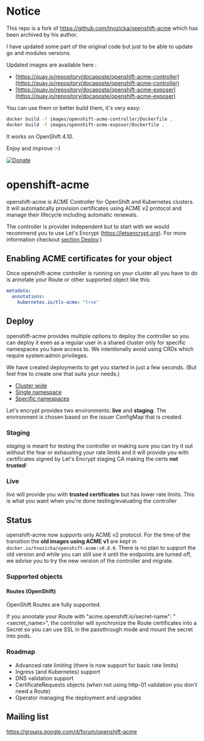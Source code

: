 # Notice
This repo is a fork of https://github.com/tnozicka/openshift-acme which has been archived by his author.

I have updated some part of the original code but just to be able to update go and modules versions.

Updated images are available here :

- [https://quay.io/repository/docaposte/openshift-acme-controller](https://quay.io/repository/docaposte/openshift-acme-controller)
- [https://quay.io/repository/docaposte/openshift-acme-exposer](https://quay.io/repository/docaposte/openshift-acme-exposer)

You can use them or better build them, it's very easy:
```bash
docker build -f images/openshift-acme-controller/Dockerfile .
docker build -f images/openshift-acme-exposer/Dockerfile .
```

It works on OpenShift 4.10.

Enjoy and improve :-)

[![Donate](https://img.shields.io/badge/Donate-PayPal-green.svg)](https://www.paypal.com/cgi-bin/webscr?cmd=_s-xclick&hosted_button_id=KQE4S78YRTEA6)

# openshift-acme
openshift-acme is ACME Controller for OpenShift and Kubernetes clusters. It will automatically provision certificates using ACME v2 protocol and manage their lifecycle including automatic renewals.

The controller is provider independent but to start with we would recommend you to use Let's Encrypt (https://letsencrypt.org). For more information checkout [section Deploy](#deploy).)

## Enabling ACME certificates for your object
Once openshift-acme controller is running on your cluster all you have to do is annotate your Route or other supported object like this:
```yaml
metadata:
  annotations:
    kubernetes.io/tls-acme: "true"
```

<!--- TODO: Record new one
## Screencast
[![openshift-acme screencast](https://asciinema.org/a/175706.png)](https://asciinema.org/a/175706)
--->

## Deploy
openshift-acme provides multiple options to deploy the controller so you can deploy it even as a regular user in a shared cluster only for specific namespaces you have access to. We intentionally avoid using CRDs which require system:admin privileges.

We have created deployments to get you started in just a few seconds. (But feel free to create one that suits your needs.)
- [Cluster wide](deploy#cluster-wide)
- [Single namespace](deploy#single-namespace)
- [Specific namespaces](deploy#specific-namespaces)

Let's encrypt provides two environments: **live** and **staging**. The environment is chosen based on the issuer ConfigMap that is created.

### Staging
*staging* is meant for testing the controller or making sure you can try it out without the fear or exhausting your rate limits and it will provide you with certificates signed by Let's Encrypt staging CA making the certs **not trusted**!

### Live
*live* will provide you with **trusted certificates** but has lower rate limits. This is what you want when you're done testing/evaluating the controller

## Status
openshift-acme now supports only ACME v2 protocol. For the time of the transition the **old images using ACME v1** are kept in `docker.io/tnozicka/openshift-acme:v0.8.0`. There is no plan to support the old version and while you can still use it until the endpoints are turned off, we advise you to try the new version of the controller and migrate.

### Supported objects
#### Routes (OpenShift)
OpenShift Routes are fully supported.

If you annotate your Route with "acme.openshift.io/secret-name": "<secret_name>", the controller will synchronize the Route certificates into a Secret so you can use SSL in the passthrough mode and mount the secret into pods.

### Roadmap
- Advanced rate limiting (there is now support for basic rate limits)
- Ingress (and Kubernetes) support
- DNS validation support
- CertificateRequests objects (when not using http-01 validation you don't need a Route)
- Operator managing the deployment and upgrades

## Mailing list
https://groups.google.com/d/forum/openshift-acme
